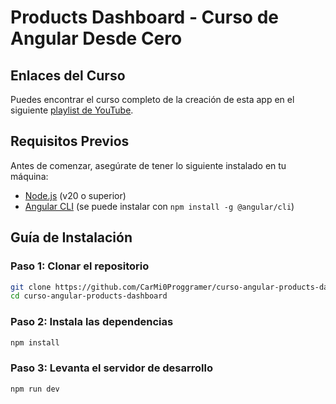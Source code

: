 # Products Dashboard - Curso de Angular Desde Cero

## Enlaces del Curso

Puedes encontrar el curso completo de la creación de esta app en el siguiente [playlist de YouTube](https://youtube.com/playlist?list=PLo3vs-YIusZq96SEcAqxLHhcNTvmPFZAx&si=OFQfvNuZojTvujNc).

## Requisitos Previos

Antes de comenzar, asegúrate de tener lo siguiente instalado en tu máquina:

- [Node.js](https://nodejs.org/) (v20 o superior)
- [Angular CLI](https://angular.io/cli) (se puede instalar con `npm install -g @angular/cli`)

## Guía de Instalación

### Paso 1: Clonar el repositorio

```bash
git clone https://github.com/CarMi0Proggramer/curso-angular-products-dashboard.git
cd curso-angular-products-dashboard
```

### Paso 2: Instala las dependencias

```bash
npm install
```

### Paso 3: Levanta el servidor de desarrollo

```bash
npm run dev
```
